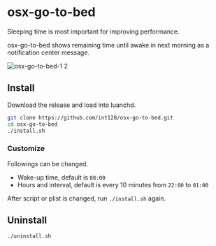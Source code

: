 osx-go-to-bed
=============

Sleeping time is most important for improving performance.

osx-go-to-bed shows remaining time until awake in next morning as a notification center message.


![osx-go-to-bed-1 2](https://cloud.githubusercontent.com/assets/321266/6993045/24263e16-db22-11e4-94a9-776b0ef41dd1.png)


## Install

Download the release and load into luanchd.

```sh
git clone https://github.com/int128/osx-go-to-bed.git
cd osx-go-to-bed
./install.sh
```


### Customize

Followings can be changed.

* Wake-up time, default is `08:00`
* Hours and interval, default is every 10 minutes from `22:00` to `01:00`

After script or plist is changed, run `./install.sh` again.


## Uninstall

```sh
./uninstall.sh
```

